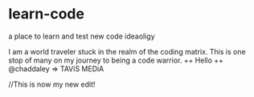 # learn-code
a place to learn and test new code ideaoligy

I am a world traveler stuck in the realm of the coding matrix. This is one stop of many on my journey to being a code warrior. 
++ Hello ++ @chaddaley => TAViS MEDiA

//This is now my new edit!
